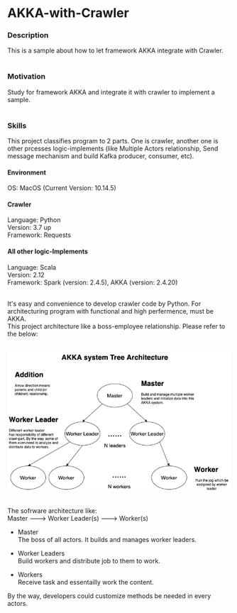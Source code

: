 # AKKA-with-Crawler

### Description
This is a sample about how to let framework AKKA integrate with Crawler. <br>
<br>

### Motivation
Study for framework AKKA and integrate it with crawler to implement a sample. <br>
<br>

### Skills
This project classifies program to 2 parts. One is crawler, another one is other prcesses logic-implements (like Multiple Actors relationship, Send message mechanism and build Kafka producer, consumer, etc). <br>

#### Environment
OS: MacOS (Current Version: 10.14.5)

#### Crawler
Language: Python <br>
Version: 3.7 up <br>
Framework: Requests <br>


#### All other logic-Implements
Language: Scala <br>
Version: 2.12 <br>
Framework: Spark (version: 2.4.5), AKKA (version: 2.4.20) <br>
<br>


It's easy and convenience to develop crawler code by Python. For architecturing program with functional and high perfermence, must be AKKA. <br>
This project architecture like a boss-employee relationship. Please refer to the below: <br>
<br>

![](https://github.com/Chisanan232/Akka-with-Crawler/raw/master/docs/imgs/GoogleMap_Cafe_Decentralized_Crawler_Diagram-Akka_Actors_Tree.png)

<br>
The sofrware architecture like: <br>
    Master ---> Worker Leader(s) ---> Worker(s)

* Master <br>
The boss of all actors. It builds and manages worker leaders. <br>

* Worker Leaders <br>
Build workers and distribute job to them to work. <br>

* Workers <br>
Receive task and essentailly work the content. <br>

By the way, developers could customize methods be needed in every actors. 

